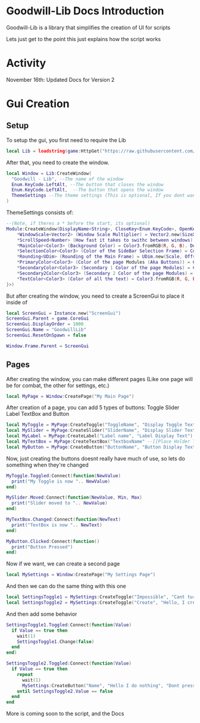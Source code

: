 # Goodwill-Lib Docs Introduction

Goodwill-Lib is a library that simplifies the creation of UI for scripts

Lets just get to the point this just explains how the script works

# Activity

November 16th: Updated Docs for Version 2


# Gui Creation

## Setup

To setup the gui, you first need to require the Lib

```lua
local Lib = loadstring(game:HttpGet("https://raw.githubusercontent.com/Plusgaming1/Goodwill-/main/Goodwill-Lib"))()
```

After that, you need to create the window.

```lua
local Window = Lib:CreateWindow(
  "Goodwill - Lib", --The name of the window
  Enum.KeyCode.LeftAlt, --The button that closes the window
  Enum.KeyCode.LeftAlt,  --The button that opens the window
  ThemeSettings --The theme settings (This is optional, If you dont wanna mess with this horrible thing, dont (This will help you add stuff like a light mode toggle (you monster)))
)
```

ThemeSettings consists of:
```lua
--(Note, if theres a * before the start, its optional)
Module:CreateWindow(DisplayName<String>, CloseKey<Enum.KeyCode>, OpenKey<Enum.KeyCode>, ThemeSetting<Table: {
	*WindowScale<Vector2> (Window Scale Multiplier) = Vector2.new(SizeXMultiplier*100, SizeYMultiplier*100). Default: Vector2.new(100, 100),
	*ScrollSpeed<Number> (How fast it takes to swithc between windows) = ScrollSpeed. Default: 1,
	*MainColor<Color3> (Background Color) = Color3.fromRGB(R, G, B). Default: Color3.fromRGB(20, 20, 20),
	*SelectionColor<Color3> (Color of the SideBar Selection Frame) = Color3.fromRGB(R, G, B). Default: Color3.fromRGB(0, 0, 255),
	*Rounding<UDim> (Rounding of the Main Frame) = UDim.new(Scale, Offset). Default: UDim.new(0, 0),
	*PrimaryColor<Color3> (Color of the page Modules (Aka Buttons)) = Color3.fromRGB(R, G, B). Default: Color3.fromRGB(0, 0, 0),
	*SecondaryColor<Color3> (Secondary 1 Color of the page Modules) = Color3.fromRGB(R, G, B). Default: Color3.fromRGB(80, 0, 80),
	*Secondary2Color<Color3> (Secondary 2 Color of the page Modules) = Color3.fromRGB(R, G, B). Default: Color3.fromRGB(150, 0, 150),
	*TextColor<Color3> (Color of all the text) = Color3.fromRGB(R, G, B). Default: Color3.fromRGB(255, 255, 255),
}>)
```

But after creating the window, you need to create a ScreenGui to place it inside of

```lua
local ScreenGui = Instance.new("ScreenGui")
ScreenGui.Parent = game.CoreGui
ScreenGui.DisplayOrder = 1000
ScreenGui.Name = "GoodwillLib"
ScreenGui.ResetOnSpawn = false

Window.Frame.Parent = ScreenGui
```

## Pages

After creating the window, you can make different pages (Like one page will be for combat, the other for settings, etc.)

```lua
local MyPage = Window:CreatePage("My Main Page")
```

After creation of a page, you can add 5 types of buttons:
  Toggle
  Slider
  Label
  TextBox
  and Button

```lua
local MyToggle = MyPage:CreateToggle("ToggleName", "Display Toggle Text", false --[[Start Value]])
local MySlider = MyPage:CreateSlider("SliderName", "Display Slider Text", 5 --[[Minimum]], 20 --[[Maximum]], 5 --[[Start Value]])
local MyLabel = MyPage:CreateLabel("Label name", "Label Display Text")
local MyTextBox = MyPage:CreateTextBox("TextboxName" --[[Place Holder Text]], "Text Box Display Text" -- [[Display Text]], "Test" -- [[Start Value]])
local MyButton = MyPage:CreateButton("ButtonName", "Button Display Text", "Click me" --[[Button Text]])
```

Now, just creating the buttons doesnt really have much of use, so lets do something when they're changed

```lua
MyToggle.Toggled:Connect(function(NewValue)
  print("My Toggle is now ".. NewValue)
end)

MySlider.Moved:Connect(function(NewValue, Min, Max)
  print("Slider moved to ".. NewValue)
end)

MyTextBox.Changed:Connect(function(NewText)
  print("TextBox is now ".. NewText)
end)

MyButton.Clicked:Connect(function()
  print("Button Pressed")
end)
```

Now if we want, we can create a second page

```lua
local MySettings = Window:CreatePage("My Settings Page")
```

And then we can do the same thing with this one

```lua
local SettingsToggle1 = MySettings:CreateToggle("Impossible", "Cant turn this on.", false)
local SettingsToggle2 = MySettings:CreateToggle("Create", "Hello, I create a new button", false)
```

And then add some behavior

```lua
SettingsToggle1.Toggled:Connect(function(Value)
  if Value == true then
    wait(1)
    SettingsToggle1.Change(false)
  end
end)

SettingsToggle2.Toggled:Connect(function(Value)
  if Value == true then
    repeat
      wait(1)
      MySettings:CreateButton("Name", "Hello I do nothing", "Dont press")
    until SettingsToggle2.Value == false
  end
end
```

More is coming soon to the script, and the Docs
